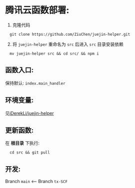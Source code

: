 # 腾讯云函数部署:

1. 克隆代码

```shell
  git clone https://github.com/ZiuChen/juejin-helper.git
```

2. 将 `juejin-helper` 重命名为 `src` 后进入 `src` 目录安装依赖

```shell
  mv juejin-helper src && cd src/ && npm i
```

## 函数入口:

保持默认: `index.main_handler`

## 环境变量:

见[iDerekLi/juejin-helper](https://github.com/iDerekLi/juejin-helper)

## 更新函数:

在 **根目录** 下执行:

```shell
  cd src && git pull
```

## 开发:

Branch `main` <-- Branch `tx-SCF`